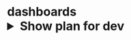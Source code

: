 # dashboards <details closed> <summary>Show plan for dev</summary> ```hcl yandex_iam_service_account.sa: Refreshing state... [id=ajelcu8ktrngf1lgd671] yandex_iam_service_account.sa: Refreshing state... [id=ajei1hcalifth2d1hue9] yandex_kms_symmetric_key.kms_key: Refreshing state... [id=abjebasm88tsuk22306j] yandex_iam_service_account.service_account: Refreshing state... [id=aje8ljtdi7vejgjbuuac] yandex_iam_service_account.node_account: Refreshing state... [id=ajefbrdne36bqdbep77q] yandex_iam_service_account.sa: Refreshing state... [id=aje0bl9opun799ads72q] yandex_resourcemanager_folder_iam_member.sa_storage_editor: Refreshing state... [id=b1gdpq9o
